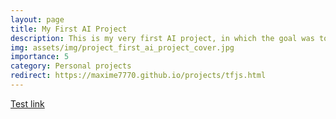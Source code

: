 ```yaml
---
layout: page
title: My First AI Project
description: This is my very first AI project, in which the goal was to develop an interface to recognize handwritten text.
img: assets/img/project_first_ai_project_cover.jpg
importance: 5
category: Personal projects
redirect: https://maxime7770.github.io/projects/tfjs.html
---
```


[Test link](https://maxime7770.github.io/projects/tfjs.html)


